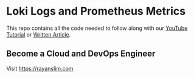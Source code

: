 # Loki Logs and Prometheus Metrics

This repo contains all the code needed to follow along with our [YouTube Tutorial](https://youtu.be/IdWD-lHTurY) or [Written Article](https://kubernetestraining.io/blog/loki-prometheus-grafana-docker-logging-monitoring).

## Become a Cloud and DevOps Engineer

Visit https://rayanslim.com
